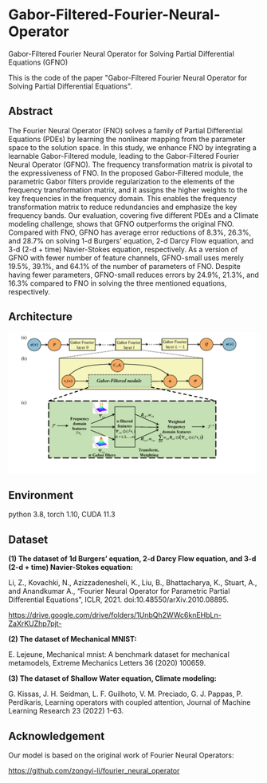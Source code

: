 # Gabor-Filtered-Fourier-Neural-Operator
Gabor-Filtered Fourier Neural Operator for Solving Partial Differential Equations (GFNO)

This is the code of the paper "Gabor-Filtered Fourier Neural Operator for Solving Partial Differential Equations".

## Abstract
The Fourier Neural Operator (FNO) solves a family of Partial Differential Equations (PDEs) by learning the nonlinear mapping from the parameter space to the solution space. In this study, we enhance FNO by integrating a learnable Gabor-Filtered module, leading to the Gabor-Filtered Fourier Neural Operator (GFNO).  The frequency transformation matrix is pivotal to the expressiveness of FNO. In the proposed Gabor-Filtered module,  the parametric Gabor filters provide regularization to the elements of the frequency transformation matrix, and it assigns the higher weights to the key frequencies in the frequency domain. This enables the frequency transformation matrix to reduce redundancies and emphasize the key frequency bands. Our evaluation, covering five different PDEs and a Climate modeling challenge, shows that GFNO outperforms the original FNO.  Compared with FNO, GFNO has average error reductions of 8.3%, 26.3%, and 28.7% on solving 1-d Burgers’ equation, 2-d Darcy Flow equation, and 3-d (2-d + time) Navier-Stokes equation, respectively. As a version of GFNO with fewer number of feature channels, GFNO-small uses merely 19.5%, 39.1%, and 64.1% of the number of parameters of FNO.  Despite having fewer parameters, GFNO-small reduces errors by 24.9%, 21.3%, and 16.3% compared to FNO in solving the three mentioned equations, respectively.


## Architecture 
![Image text](Architecture.png)




## Environment
python 3.8, torch 1.10, CUDA 11.3

## Dataset
**(1) The dataset of 1d Burgers’ equation, 2-d Darcy Flow equation, and 3-d (2-d + time) Navier-Stokes equation:**

Li, Z., Kovachki, N., Azizzadenesheli, K., Liu, B., Bhattacharya, K., Stuart, A., and Anandkumar A., “Fourier Neural Operator for Parametric Partial Differential Equations”, ICLR, 2021. doi:10.48550/arXiv.2010.08895.

https://drive.google.com/drive/folders/1UnbQh2WWc6knEHbLn-ZaXrKUZhp7pjt-

**(2) The dataset of Mechanical MNIST:**

E. Lejeune, Mechanical mnist: A benchmark dataset for mechanical metamodels, Extreme Mechanics Letters 36 (2020) 100659.

**(3) The dataset of Shallow Water equation, Climate modeling:**

G. Kissas, J. H. Seidman, L. F. Guilhoto, V. M. Preciado, G. J. Pappas, P. Perdikaris, Learning operators with coupled attention, Journal of
Machine Learning Research 23 (2022) 1–63.


## Acknowledgement
Our model is based on the original work of Fourier Neural Operators:

https://github.com/zongyi-li/fourier_neural_operator





